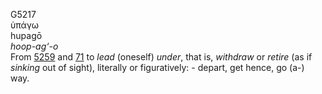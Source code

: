 G5217  
ὑπάγω  
hupagō  
*hoop-ag‘-o*  
From [5259](g5259) and [71](g0071) to *lead* (oneself) *under*, that is,
*withdraw* or *retire* (as if *sinking* out of sight), literally or
figuratively: - depart, get hence, go (a-) way.  
